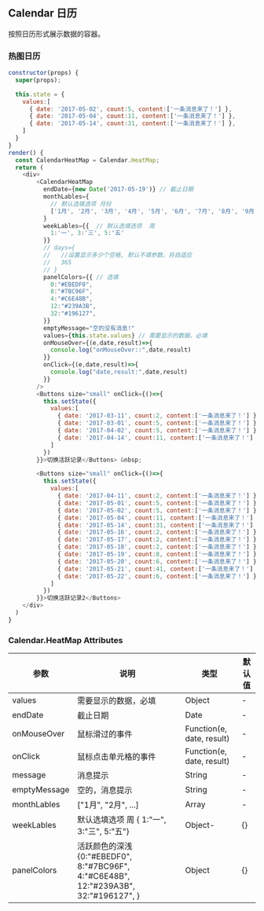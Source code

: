 ## Calendar 日历

按照日历形式展示数据的容器。

### 热图日历

<!--DemoStart-->
```js
constructor(props) {
  super(props);

  this.state = {
    values:[
      { date: '2017-05-02', count:5, content:['一条消息来了！'] },
      { date: '2017-05-04', count:11, content:['一条消息来了！'] },
      { date: '2017-05-14', count:31, content:['一条消息来了！'] },
    ]
  }
}
render() {
  const CalendarHeatMap = Calendar.HeatMap;
  return (
    <div>
        <CalendarHeatMap 
          endDate={new Date('2017-05-19')} // 截止日期
          monthLables={
            // 默认选填选项 月份
            ['1月', '2月', '3月', '4月', '5月', '6月', '7月', '8月', '9月', '10月', '11月', '12月']
          }
          weekLables={{  // 默认选填选项  周
            1:'一', 3:'三', 5:'五'
          }}
          // days={
          //   //设置显示多少个空格, 默认不填参数，将自适应
          //   365
          // }
          panelColors={{ // 选填
            0:"#EBEDF0",
            8:"#7BC96F",
            4:"#C6E48B",
            12:"#239A3B",
            32:"#196127",
          }}
          emptyMessage="空的没有消息!"
          values={this.state.values} // 需要显示的数据，必填
          onMouseOver={(e,date,result)=>{
            console.log("onMouseOver::",date,result)
          }}
          onClick={(e,date,result)=>{
            console.log("date,result:",date,result)
          }}
        />
        <Buttons size="small" onClick={()=>{
          this.setState({
            values:[
              { date: '2017-03-11', count:2, content:['一条消息来了！'] },
              { date: '2017-03-01', count:5, content:['一条消息来了！'] },
              { date: '2017-04-02', count:5, content:['一条消息来了！'] },
              { date: '2017-04-14', count:11, content:['一条消息来了！'] },
            ]
          })
        }}>切换活跃记录</Buttons> &nbsp;

        <Buttons size="small" onClick={()=>{
          this.setState({
            values:[
              { date: '2017-04-11', count:2, content:['一条消息来了！'] },
              { date: '2017-05-01', count:5, content:['一条消息来了！'] },
              { date: '2017-05-02', count:5, content:['一条消息来了！'] },
              { date: '2017-05-04', count:11, content:['一条消息来了！'] },
              { date: '2017-05-14', count:31, content:['一条消息来了！'] },
              { date: '2017-05-16', count:2, content:['一条消息来了！'] },
              { date: '2017-05-17', count:2, content:['一条消息来了！'] },
              { date: '2017-05-18', count:2, content:['一条消息来了！'] },
              { date: '2017-05-19', count:8, content:['一条消息来了！'] },
              { date: '2017-05-20', count:6, content:['一条消息来了！'] },
              { date: '2017-05-21', count:41, content:['一条消息来了！'] },
              { date: '2017-05-22', count:6, content:['一条消息来了！'] },
            ]
          })
        }}>切换活跃记录2</Buttons>
    </div>
  )
}
```
<!--End-->



### Calendar.HeatMap Attributes

| 参数 | 说明 | 类型 | 默认值 |
|--------- |-------- |--------- |-------- |
| values | 需要显示的数据，必填 | Object | - |
| endDate | 截止日期 | Date | - |
| onMouseOver | 鼠标滑过的事件 | Function(e, date, result) | - |
| onClick | 鼠标点击单元格的事件 | Function(e, date, result) | - |
| message | 消息提示 | String | - |
| emptyMessage | 空的，消息提示 | String | - |
| monthLables | ["1月", "2月", ...] | Array | - |
| weekLables | 默认选填选项  周 { 1:"一", 3:"三", 5:"五"} | Object- | {} |
| panelColors | 活跃颜色的深浅 {0:"#EBEDF0", 8:"#7BC96F", 4:"#C6E48B", 12:"#239A3B", 32:"#196127", } | Object | {} |
